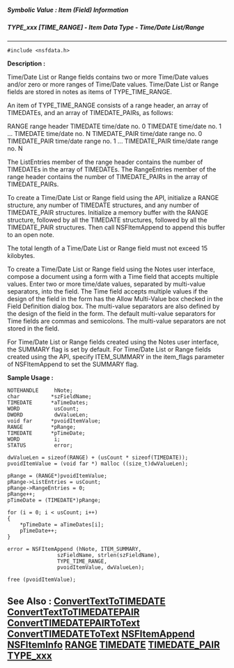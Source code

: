 ##### Symbolic Value : Item (Field) Information
##### TYPE_xxx [TIME_RANGE] - Item Data Type - Time/Date List/Range
---
```
#include <nsfdata.h>
```
**Description :**

Time/Date List or Range fields contains two or more Time/Date values and/or 
zero or more ranges of Time/Date values. Time/Date List or Range fields are 
stored in notes as items of TYPE_TIME_RANGE. 

An item of TYPE_TIME_RANGE consists of a range header, an array of TIMEDATEs, 
and an array of TIMEDATE_PAIRs, as follows:

   RANGE          range header
   TIMEDATE       time/date no. 0
   TIMEDATE       time/date no. 1
   ...
   TIMEDATE       time/date no. N
   TIMEDATE_PAIR  time/date range no. 0
   TIMEDATE_PAIR  time/date range no. 1
   ...
   TIMEDATE_PAIR  time/date range no. N

The ListEntries member of the range header contains the number of TIMEDATEs in 
the array of TIMEDATEs.  The RangeEntries member of the range header contains 
the number of TIMEDATE_PAIRs in the array of TIMEDATE_PAIRs.

To create a Time/Date List or Range field using the API, initialize a RANGE 
structure, any number of TIMEDATE structures, and any number of TIMEDATE_PAIR 
structures. Initialize a memory buffer with the RANGE structure, followed by 
all the TIMEDATE structures, followed by all the TIMEDATE_PAIR structures. Then 
call NSFItemAppend to append this buffer to an open note.

The total length of a Time/Date List or Range field must not exceed 15 
kilobytes.

To create a Time/Date List or Range field using the Notes user interface, 
compose a document using a form with a Time field that accepts multiple values. 
Enter two or more time/date values, separated by multi-value separators, into 
the field. The Time field accepts multiple values if the design of the field in 
the form has the Allow Multi-Value box checked in the Field Definition dialog 
box. The multi-value separators are also defined by the design of the field in 
the form. The default multi-value separators for Time fields are commas and 
semicolons. The multi-value separators are not stored in the field.

For Time/Date List or Range fields created using the Notes user interface, the 
SUMMARY flag is set by default. For Time/Date List or Range fields created 
using the API, specify ITEM_SUMMARY in the item_flags parameter of 
NSFItemAppend to set the SUMMARY flag.

**Sample Usage :**
```
NOTEHANDLE     hNote;
char          *szFieldName;
TIMEDATE      *aTimeDates;
WORD           usCount;
DWORD          dwValueLen;
void far      *pvoidItemValue;
RANGE         *pRange;
TIMEDATE      *pTimeDate;
WORD           i;
STATUS         error;

dwValueLen = sizeof(RANGE) + (usCount * sizeof(TIMEDATE));
pvoidItemValue = (void far *) malloc ((size_t)dwValueLen);

pRange = (RANGE*)pvoidItemValue;
pRange->ListEntries = usCount;
pRange->RangeEntries = 0;
pRange++;
pTimeDate = (TIMEDATE*)pRange;

for (i = 0; i < usCount; i++)
{
    *pTimeDate = aTimeDates[i];
    pTimeDate++;
}
    
error = NSFItemAppend (hNote, ITEM_SUMMARY,
                szFieldName, strlen(szFieldName),
                TYPE_TIME_RANGE,
                pvoidItemValue, dwValueLen);

free (pvoidItemValue);
```
**See Also :**
[ConvertTextToTIMEDATE](/reference/Func/ConvertTextToTIMEDATE)
[ConvertTextToTIMEDATEPAIR](/reference/Func/ConvertTextToTIMEDATEPAIR)
[ConvertTIMEDATEPAIRToText](/reference/Func/ConvertTIMEDATEPAIRToText)
[ConvertTIMEDATEToText](/reference/Func/ConvertTIMEDATEToText)
[NSFItemAppend](/reference/Func/NSFItemAppend)
[NSFItemInfo](/reference/Func/NSFItemInfo)
[RANGE](/reference/Data/RANGE)
[TIMEDATE](/reference/Data/TIMEDATE)
[TIMEDATE_PAIR](/reference/Data/TIMEDATE_PAIR)
[TYPE_xxx](/reference/Symb/TYPE_xxx)
---
